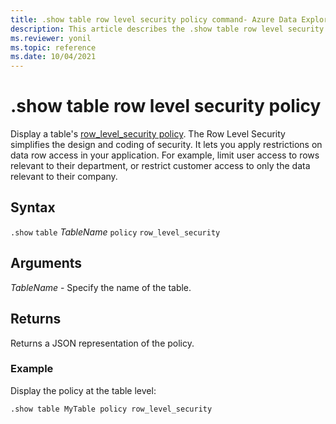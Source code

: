 ```yaml
---
title: .show table row level security policy command- Azure Data Explorer
description: This article describes the .show table row level security policy command in Azure Data Explorer.
ms.reviewer: yonil
ms.topic: reference
ms.date: 10/04/2021
---
```

# .show table row level security policy

Display a table's [row_level_security policy](rowlevelsecuritypolicy.md). The Row Level Security simplifies the design and coding of security. It lets you apply restrictions on data row access in your application. For example, limit user access to rows relevant to their department, or restrict customer access to only the data relevant to their company.

## Syntax

`.show` `table` *TableName* `policy` `row_level_security` 

## Arguments

*TableName* - Specify the name of the table. 

## Returns

Returns a JSON representation of the policy.

### Example

Display the policy at the table level:

```kusto
.show table MyTable policy row_level_security
```
